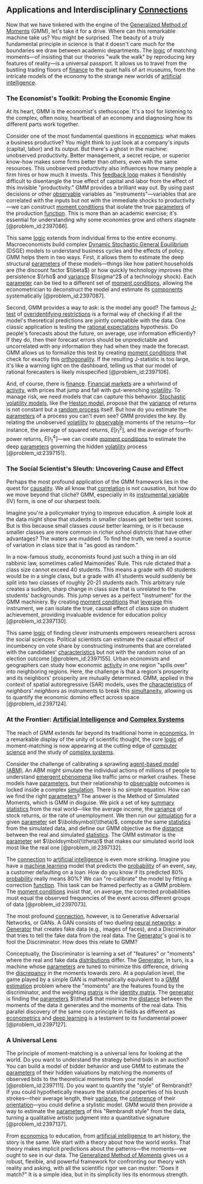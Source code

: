 ## Applications and Interdisciplinary [Connections](@article_id:193345)

Now that we have tinkered with the engine of the [Generalized Method of Moments](@article_id:139653) (GMM), let's take it for a drive. Where can this remarkable machine take us? You might be surprised. The beauty of a truly fundamental principle in science is that it doesn't care much for the boundaries we draw between academic departments. The [logic](@article_id:266330) of matching moments—of insisting that our theories "walk the walk" by reproducing key features of reality—is a universal passport. It allows us to travel from the bustling trading floors of [finance](@article_id:144433) to the quiet halls of art museums, from the intricate models of the economy to the strange new worlds of [artificial intelligence](@article_id:267458).

### The Economist's Toolkit: Probing the Economic Engine

At its heart, GMM is the economist's stethoscope. It's a tool for listening to the complex, often noisy, heartbeat of an economy and diagnosing how its different parts work together.

Consider one of the most fundamental questions in [economics](@article_id:271560): what makes a business productive? You might think to just look at a company's inputs (capital, labor) and its output. But there's a ghost in the machine: unobserved productivity. Better management, a secret recipe, or superior know-how makes some firms better than others, even with the same resources. This unobserved productivity also influences how many people a firm hires or how much it invests. This [feedback loop](@article_id:273042) makes it fiendishly difficult to disentangle the true effect of capital and labor from the effect of this invisible "productivity." GMM provides a brilliant way out. By using past decisions or other [observable](@article_id:198505) variables as "instruments"—variables that are correlated with the inputs but not with the immediate shocks to productivity—we can construct [moment conditions](@article_id:135871) that isolate the true [parameters](@article_id:173606) of the production [function](@article_id:141001). This is more than an academic exercise; it's essential for understanding why some economies grow and others stagnate [@problem_id:2397086].

This same [logic](@article_id:266330) extends from individual firms to the entire economy. Macroeconomists build complex [Dynamic Stochastic General Equilibrium](@article_id:141161) (DSGE) models to understand business cycles and the effects of policy. GMM helps them in two ways. First, it allows them to estimate the deep structural [parameters](@article_id:173606) of these models—things like how patient households are (the discount factor $\\beta$) or how quickly technology improves (the persistence $\\rho$ and [variance](@article_id:148683) $\\sigma^2$ of a technology shock). Each [parameter](@article_id:174151) can be tied to a different set of [moment conditions](@article_id:135871), allowing the econometrician to deconstruct the model and estimate its [components](@article_id:152417) systematically [@problem_id:2397087].

Second, GMM provides a way to ask: is the model any good? The famous [J-test](@article_id:144605) of [overidentifying restrictions](@article_id:146692) is a formal way of checking if all the model's theoretical predictions are jointly compatible with the data. One classic application is testing the [rational expectations](@article_id:140059) hypothesis. Do people's forecasts about the future, on average, use information efficiently? If they do, then their forecast errors should be unpredictable and uncorrelated with any information they had when they made the forecast. GMM allows us to formalize this test by creating [moment conditions](@article_id:135871) that check for exactly this [orthogonality](@article_id:141261). If the resulting J-statistic is too large, it's like a warning light on the dashboard, telling us that our model of rational forecasters is likely misspecified [@problem_id:2397106].

And, of course, there is [finance](@article_id:144433). [Financial markets](@article_id:142343) are a whirlwind of [activity](@article_id:149888), with prices that jump and fall with gut-wrenching [volatility](@article_id:266358). To manage risk, we need models that can capture this behavior. [Stochastic volatility models](@article_id:142240), like the [Heston model](@article_id:143341), propose that the [variance](@article_id:148683) of returns is not constant but a [random process](@article_id:269111) itself. But how do you estimate the [parameters](@article_id:173606) of a process you can't even see? GMM provides the key. By relating the unobserved [volatility](@article_id:266358) to [observable](@article_id:198505) moments of the returns—for instance, the average of squared returns, $E[r_t^2]$, and the average of fourth-power returns, $E[r_t^4]$—we can create [moment conditions](@article_id:135871) to estimate the deep [parameters](@article_id:173606) governing the hidden [volatility](@article_id:266358) process [@problem_id:2397151].

### The Social Scientist's Sleuth: Uncovering Cause and Effect

Perhaps the most profound application of the GMM framework lies in the quest for [causality](@article_id:148003). We all know that [correlation](@article_id:265479) is not causation, but how do we move beyond that cliché? GMM, especially in its [instrumental variable](@article_id:137357) (IV) form, is one of our sharpest tools.

Imagine you're a policymaker trying to improve education. A simple look at the data might show that students in smaller classes get better test scores. But is this because small classes *cause* better learning, or is it because smaller classes are more common in richer school districts that have other advantages? The waters are muddied. To find the truth, we need a source of variation in class size that is "as good as random."

In a now-famous study, economists found just such a thing in an old rabbinic law, sometimes called Maimonides' Rule. This rule dictated that a class size cannot exceed 40 students. This means a grade with 40 students would be in a single class, but a grade with 41 students would suddenly be split into two classes of roughly 20-21 students each. This arbitrary rule creates a sudden, sharp change in class size that is unrelated to the students' backgrounds. This jump serves as a perfect "instrument" for the GMM machinery. By creating [moment conditions](@article_id:135871) that [leverage](@article_id:172073) this instrument, we can isolate the true, causal effect of class size on student achievement, providing invaluable evidence for education policy [@problem_id:2397130].

This same [logic](@article_id:266330) of finding clever instruments empowers researchers across the social sciences. Political scientists can estimate the causal effect of incumbency on vote share by constructing instruments that are correlated with the candidates' [characteristics](@article_id:193037) but not with the random noise of an election outcome [@problem_id:2397155]. Urban economists and geographers can study how economic [activity](@article_id:149888) in one region "spills over" into neighboring regions. Here, the challenge is that a region's prosperity and its neighbors' prosperity are mutually determined. GMM, applied in the context of spatial autoregressive (SAR) models, uses the [characteristics](@article_id:193037) of *neighbors' neighbors* as instruments to break this [simultaneity](@article_id:193224), allowing us to quantify the economic domino effect across space [@problem_id:2397124].

### At the Frontier: [Artificial Intelligence](@article_id:267458) and [Complex Systems](@article_id:137572)

The reach of GMM extends far beyond its traditional home in [economics](@article_id:271560). In a remarkable display of the unity of scientific thought, the core [logic](@article_id:266330) of moment-matching is now appearing at the cutting edge of [computer science](@article_id:150299) and the study of [complex systems](@article_id:137572).

Consider the challenge of calibrating a sprawling [agent-based model (ABM)](@article_id:194660). An ABM might simulate the individual actions of millions of people to understand [emergent phenomena](@article_id:144644) like traffic jams or market crashes. These models have [parameters](@article_id:173606), but their relationship to [observable](@article_id:198505) outcomes is locked inside a complex [simulation](@article_id:140361). There is no simple equation. How can we find the right [parameters](@article_id:173606)? The answer is the Method of Simulated Moments, which is GMM in disguise. We pick a set of key [summary statistics](@article_id:196285) from the real world—like the average income, the [variance](@article_id:148683) of stock returns, or the rate of unemployment. We then run our [simulation](@article_id:140361) for a given [parameter](@article_id:174151) set $\\boldsymbol{\\theta}$, compute the same [statistics](@article_id:260282) from the simulated data, and define our GMM objective as the [distance](@article_id:168164) between the real and simulated [statistics](@article_id:260282). The GMM estimator is the [parameter](@article_id:174151) set $\\boldsymbol{\\theta}$ that makes our simulated world look most like the real one [@problem_id:2397132].

The [connection](@article_id:157984) to [artificial intelligence](@article_id:267458) is even more striking. Imagine you have a [machine learning](@article_id:139279) model that predicts the [probability](@article_id:263106) of an event, say, a customer defaulting on a loan. How do you know if its predicted 80% [probability](@article_id:263106) really means 80%? We can "re-calibrate" the model by fitting a correction [function](@article_id:141001). This task can be framed perfectly as a GMM problem. The [moment conditions](@article_id:135871) insist that, on average, the corrected probabilities must equal the observed frequencies of the event across different groups of data [@problem_id:2397073].

The most profound [connection](@article_id:157984), however, is to Generative Adversarial Networks, or GANs. A GAN consists of two dueling [neural networks](@article_id:144417): a [Generator](@article_id:152213) that creates fake data (e.g., images of faces), and a Discriminator that tries to tell the fake data from the real data. The [Generator](@article_id:152213)'s goal is to fool the Discriminator. How does this relate to GMM?

Conceptually, the Discriminator is learning a set of "features" or "moments" where the real and fake data [distributions](@article_id:177476) differ. The [Generator](@article_id:152213), in turn, is a machine whose [parameters](@article_id:173606) are tuned to minimize this difference, driving the [discrepancy](@article_id:261817) in the moments towards zero. At a population level, the game played by a simple GAN is mathematically equivalent to a [GMM estimation](@article_id:146077) problem where the "moments" are the features found by the discriminator, and the weighting [matrix](@article_id:202118) is the [identity matrix](@article_id:156230). The [generator](@article_id:152213) is finding the [parameters](@article_id:173606) $\\theta$ that minimize the [distance](@article_id:168164) between the moments of the data it generates and the moments of the real data. This parallel discovery of the same core principle in fields as different as [econometrics](@article_id:140495) and [deep learning](@article_id:141528) is a testament to its fundamental power [@problem_id:2397127].

### A Universal Lens

The principle of moment-matching is a universal lens for looking at the world. Do you want to understand the strategy behind bids in an auction? You can build a model of bidder behavior and use GMM to estimate the [parameters](@article_id:173606) of their hidden valuations by matching the moments of observed bids to the theoretical moments from your model [@problem_id:2397111]. Do you want to quantify the "style" of Rembrandt? If you could hypothetically measure the statistical properties of his brush strokes—their average length, their [variance](@article_id:148683), the [coherence](@article_id:268459) of their [orientation](@article_id:260880)—you could define a stylistic model. GMM would then provide a way to estimate the [parameters](@article_id:173606) of this "Rembrandt style" from the data, turning a qualitative artistic judgment into a quantitative signature [@problem_id:2397137].

From [economics](@article_id:271560) to education, from [artificial intelligence](@article_id:267458) to art history, the story is the same. We start with a theory about how the world works. That theory makes implicit predictions about the patterns—the moments—we ought to see in our data. The [Generalized Method of Moments](@article_id:139653) gives us a robust, flexible, and powerful framework for confronting our theory with reality and asking, with all the scientific rigor we can muster: "Does it match?" It is a simple idea, but in its simplicity lies its enormous strength.